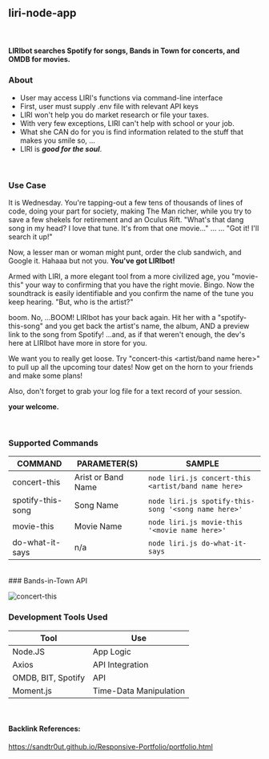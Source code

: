 ## liri-node-app
<br>

#### LIRIbot searches Spotify for songs, Bands in Town for concerts, and OMDB for movies.<br>

### About
 * User may access LIRI's functions via command-line interface
 * First, user must supply .env file with relevant API keys
 * LIRI won't help you do market research or file your taxes.
 * With very few exceptions, LIRI can't help with school or your job.
 * What she CAN do for you is find information related to the stuff that makes you smile so, ...
 * LIRI is _**good for the soul**_.
<br>

### Use Case

It is Wednesday.  You're tapping-out a few tens of thousands of lines of code, doing your part for society, making The Man richer, while you try to save a few shekels for retirement and an Oculus Rift.  "What's that dang song in my head?  I love that tune.  It's from that one movie..." ... ... "Got it!  I'll search it up!"

Now, a lesser man or woman might punt, order the club sandwich, and Google it.  Hahaaa but not you.  **You've got LIRIbot!**

Armed with LIRI, a more elegant tool from a more civilized age, you "movie-this" your way to confirming that you have the right movie.  Bingo. Now the soundtrack is easily identifiable and you confirm the name of the tune you keep hearing.  "But, who is the artist?"

boom. No, ...BOOM!  LIRIbot has your back again.  Hit her with a "spotify-this-song" and you get back the artist's name, the album, AND a preview link to the song from Spotify!  ...and, as if that weren't enough, the dev's here at LIRIbot have more in store for you.

We want you to really get loose.  Try "concert-this <artist/band name here>" to pull up all the upcoming tour dates! Now get on the horn to your friends and make some plans!  

Also, don't forget to grab your log file for a text record of your session.

**your welcome.**

<br>  

### Supported Commands  
COMMAND | PARAMETER(S) | SAMPLE
------- | ------------ | ------
concert-this | Arist or Band Name | `node liri.js concert-this <artist/band name here>`
spotify-this-song | Song Name | `node liri.js spotify-this-song '<song name here>'`
movie-this | Movie Name | `node liri.js movie-this '<movie name here>'`
do-what-it-says | n/a | `node liri.js do-what-it-says`
<br>
### Bands-in-Town API

![concert-this](https://user-images.githubusercontent.com/47204349/57005598-febef900-6b8d-11e9-89f9-6aae8d5039c3.JPG)

### Development Tools Used
Tool | Use
---- | ---
Node.JS | App Logic
Axios | API Integration
OMDB, BIT, Spotify | API
Moment.js | Time-Data Manipulation
<br>

#### Backlink References:
https://sandtr0ut.github.io/Responsive-Portfolio/portfolio.html

